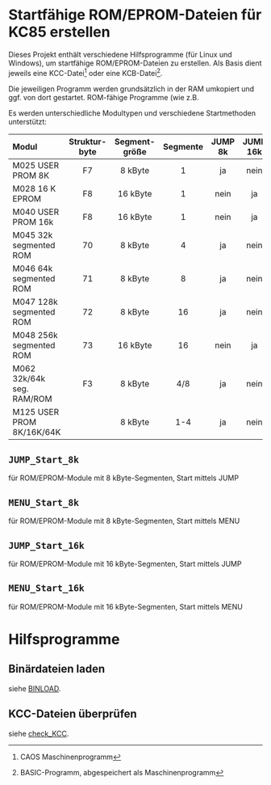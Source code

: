 # Startfähige ROM/EPROM-Dateien für KC85 erstellen
Dieses Projekt enthält verschiedene Hilfsprogramme (für Linux und Windows), um startfähige ROM/EPROM-Dateien zu erstellen.
Als Basis dient jeweils eine KCC-Datei[^1] oder eine KCB-Datei[^2].

Die jeweiligen Programm werden grundsätzlich in der RAM umkopiert und ggf. von dort gestartet.
ROM-fähige Programme (wie z.B. 

Es werden unterschiedliche Modultypen und verschiedene Startmethoden unterstützt:

| Modul                         | Struktur-<br>byte  | Segment-<br>größe | Segmente | JUMP 8k | JUMP 16k | MENU 8k | MENU 16k
| :---                          | :---:              | :---:             | :---:    | :---:   | :---:    | :---:   | :---:
| M025  USER PROM 8K            | F7                 |  8 kByte          | 1        | ja      | nein     | ja      | nein
| M028  16 K EPROM              | F8                 | 16 kByte          | 1        | nein    | ja       | nein    | ja
| M040  USER PROM 16k           | F8                 | 16 kByte          | 1        | nein    | ja       | nein    | ja
| M045  32k segmented ROM       | 70                 |  8 kByte          | 4        | ja      | nein     | ja      | nein
| M046  64k segmented ROM       | 71                 |  8 kByte          | 8        | ja      | nein     | ja      | nein
| M047  128k segmented ROM      | 72                 |  8 kByte          | 16       | ja      | nein     | ja      | nein
| M048  256k segmented ROM      | 73                 | 16 kByte          | 16       | nein    | ja       | nein    | ja
| M062  32k/64k seg. RAM/ROM    | F3                 |  8 kByte          | 4/8      | ja      | nein     | ja      | nein
| M125  USER PROM 8K/16K/64K    |                    |  8 kByte          | 1-4      | ja      | nein     | ja      | nein


## `JUMP_Start_8k`
für ROM/EPROM-Module mit 8 kByte-Segmenten, Start mittels JUMP

## `MENU_Start_8k`
für ROM/EPROM-Module mit 8 kByte-Segmenten, Start mittels MENU

## `JUMP_Start_16k`
für ROM/EPROM-Module mit 16 kByte-Segmenten, Start mittels JUMP

## `MENU_Start_16k`
für ROM/EPROM-Module mit 16 kByte-Segmenten, Start mittels MENU

# Hilfsprogramme

## Binärdateien laden
siehe [BINLOAD](BINLOAD).

## KCC-Dateien überprüfen
siehe [check_KCC](check_KCC).

[^1]: CAOS Maschinenprogramm  
[^2]: BASIC-Programm, abgespeichert als Maschinenprogramm
